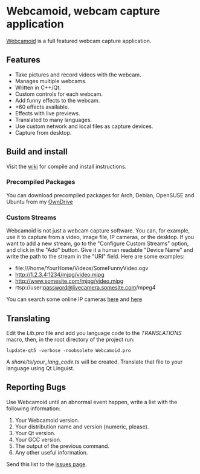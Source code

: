 # Webcamoid, webcam capture application #

[Webcamoid](http://opendesktop.org/content/show.php/Webcamoid?content=144796) is a full featured webcam capture application.

## Features ##

* Take pictures and record videos with the webcam.
* Manages multiple webcams.
* Written in C++/Qt.
* Custom controls for each webcam.
* Add funny effects to the webcam.
* +60 effects available.
* Effects with live previews.
* Translated to many languages.
* Use custom network and local files as capture devices.
* Capture from desktop.

## Build and install ##

Visit the [wiki](https://github.com/hipersayanX/Webcamoid/wiki) for compile and install instructions.

### Precompiled Packages ###

You can download precompiled packages for Arch, Debian, OpenSUSE and Ubuntu from my [OwnDrive](https://my.owndrive.com/public.php?service=files&t=11c46708181f96b4ec052ae74b7b8bef)

### Custom Streams ###

Webcamoid is not just a webcam capture software. You can, for example, use it to capture from a video, image file, IP cameras, or the desktop. 
If you want to add a new stream, go to the "Configure Custom Streams" option, and click in the "Add" button. Give it a human readable "Device Name" and write the path to the stream in the "URI" field. Here are some examples:

* file:///home/YourHome/Videos/SomeFunnyVideo.ogv
* http://1.2.3.4:1234/mjpg/video.mjpg
* http://www.somesite.com/mjpg/video.mjpg
* rtsp://user:password@livecamera.somesite.com/mpeg4

You can search some online IP cameras [here](http://www.google.com/search?q=filetype:mjpg) and [here](http://www.google.com/search?q=rtsp+ip+cameras+demo)

## Translating ##

Edit the _Lib.pro_ file and add you language code to the _TRANSLATIONS_ macro, then, in the root directory of the project run:

    lupdate-qt5 -verbose -noobsolete Webcamoid.pro

A _share/ts/your_lang_code.ts_ will be created. Translate that file to your language using Qt Linguist.

## Reporting Bugs ##

Use Webcamoid until an abnormal event happen, write a list with the following information:

1. Your Webcamoid version.
2. Your distribution name and version (numeric, please).
3. Your Qt version.
4. Your GCC version.
5. The output of the previous command.
6. Any other useful information.

Send this list to the [issues page](http://github.com/hipersayanX/Webcamoid/issues).
